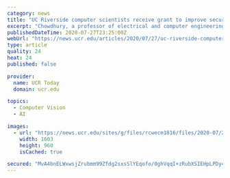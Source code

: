```yaml
---
category: news
title: "UC Riverside computer scientists receive grant to improve security of visual artificial intelligence"
excerpt: "Chowdhury, a professor of electrical and computer engineering at UC Riverside’s Marlan and Rosemary Bourns College of Engineering, is leading a team that has received a grant totaling almost $1 million from the Defense Advanced Research Projects Agency,"
publishedDateTime: 2020-07-27T23:25:00Z
webUrl: "https://news.ucr.edu/articles/2020/07/27/uc-riverside-computer-scientists-receive-grant-improve-security-visual"
type: article
quality: 24
heat: 24
published: false

provider:
  name: UCR Today
  domain: ucr.edu

topics:
  - Computer Vision
  - AI

images:
  - url: "https://news.ucr.edu/sites/g/files/rcwecm1816/files/2020-07/2020-03-19_Coronavirus_020.jpg"
    width: 1603
    height: 960
    isCached: true

secured: "MvA4bnELWxwsjZrubmm99Zfdg2sxsSlYEqofo/0ghVqqI+zRubXSIEHpLPDy4i/d8BjNGbTspe6A1VkbJi93Uy7Bp47gC84m1H8jaf4BrBDSQkY+L5pBh1s8PVf8C/AtSegCofZE+NJ+CgZvNYN6sGXZxCXXTulBGEZ6rm92RSnr8svEDQbEGUcyGXQHtlFjLywhM7BZJLcM4ZlO0AD11/nAyg1JbWukVzR+SOh4eDsj6d5LISfUnpESfuTnpW9iJYkwSk29mAT16OIY2Bv88Thz143kjfAhTHEf+QziuFkgIlLD0ou8LwbGRCgb2jKMKbVeuE4lNTryVS7aeGdF2A==;nvzjHJVLXE++M/cRsitDuA=="
---
```


